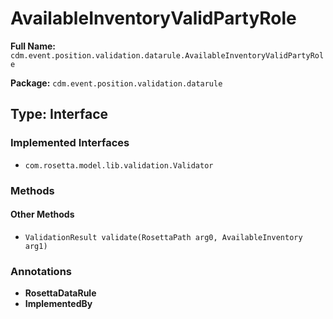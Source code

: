 # AvailableInventoryValidPartyRole

**Full Name:** `cdm.event.position.validation.datarule.AvailableInventoryValidPartyRole`

**Package:** `cdm.event.position.validation.datarule`

## Type: Interface

### Implemented Interfaces

- `com.rosetta.model.lib.validation.Validator`

### Methods

#### Other Methods

- `ValidationResult validate(RosettaPath arg0, AvailableInventory arg1)`

### Annotations

- **RosettaDataRule**
- **ImplementedBy**

